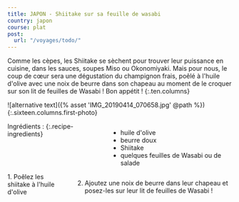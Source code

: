 ```yaml
---
title: JAPON - Shiitake sur sa feuille de wasabi
country: japon
course: plat
post:
  url: "/voyages/todo/"
---
```


Comme les cèpes, les Shiitake se sèchent pour trouver leur puissance en cuisine, dans les sauces, soupes Miso ou Okonomiyaki. Mais pour nous, le coup de cœur sera une dégustation du champignon frais, poêlé à l'huile d'olive avec une noix de beurre dans son chapeau au moment de le croquer sur son lit de feuilles de Wasabi ! Bon appétit !
{:.ten.columns}

<!--fin extrait-->

![alternative text]({% asset 'IMG_20190414_070658.jpg' @path %})
{:.sixteen.columns.first-photo}

<div class="four columns" markdown="1">
Ingrédients :
{:.recipe-ingredients}

- huile d'olive
- beurre doux
- Shiitake
- quelques feuilles de Wasabi ou de salade
</div>

<div class="ten columns" markdown="1">
1. Poêlez les shiitake à l'huile d'olive

2. Ajoutez une noix de beurre dans leur chapeau et posez-les sur leur lit de feuilles de Wasabi !
</div>
